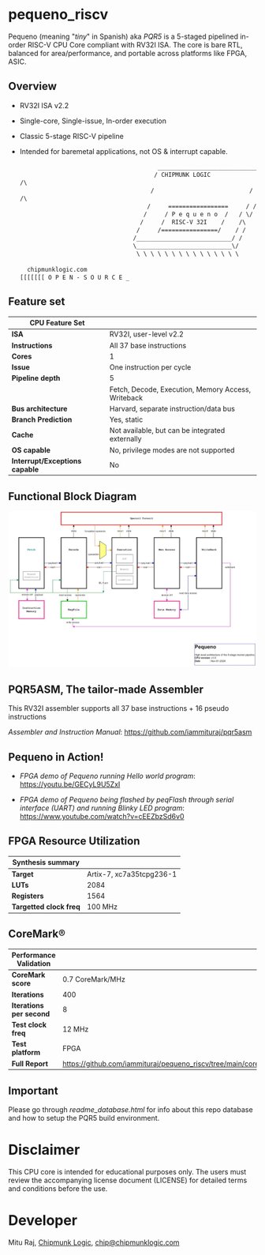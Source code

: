 # pequeno_riscv
Pequeno (meaning "_tiny_" in Spanish) aka _PQR5_ is a 5-staged pipelined in-order RISC-V CPU Core compliant with RV32I ISA.
The core is bare RTL, balanced for area/performance, and portable across platforms like FPGA, ASIC.

## Overview
- RV32I ISA v2.2
- Single-core, Single-issue, In-order execution
- Classic 5-stage RISC-V pipeline
- Intended for baremetal applications, not OS & interrupt capable.

                                             ____________________________
                                            / CHIPMUNK LOGIC            /\
                                           /                           / /\ 
                                          /     =================     / /
                                         /     / P e q u e n o  /   / \/
                                        /     /  RISC-V 32I    /    /\
                                       /     /================/    / /
                                      /___________________________/ /
                                      \___________________________\/
                                       \ \ \ \ \ \ \ \ \ \ \ \ \ \ \
  
        chipmunklogic.com                                                    [[[[[[[ O P E N - S O U R C E _
## Feature set
| **CPU Feature Set**                        |                                           |
|--------------------------------------------|-------------------------------------------|
| **ISA**                                    | RV32I, user-level v2.2                    |
| **Instructions**                           | All 37 base instructions                  |
| **Cores**                                  | 1                                         |
| **Issue**                                  | One instruction per cycle                 |
| **Pipeline depth**                         | 5                                         |
|                                            | Fetch, Decode, Execution, Memory Access, Writeback |
| **Bus architecture**                       | Harvard, separate instruction/data bus    |
| **Branch Prediction**                      | Yes, static                               |
| **Cache**                                  | Not available, but can be integrated externally |
| **OS capable**                             | No, privilege modes are not supported     |
| **Interrupt/Exceptions capable**           | No                                        |

## Functional Block Diagram

![This is an alt text.](doc/misc/pequeno_block_diagram.png "Block Diagram of PQR5")

## PQR5ASM, The tailor-made Assembler
   This RV32I assembler supports all 37 base instructions + 16 pseudo instructions 
   
  _Assembler and Instruction Manual_: 
  https://github.com/iammituraj/pqr5asm


## Pequeno in Action!  
  * _FPGA demo of Pequeno running Hello world program_: 
  https://youtu.be/GECyL9U5ZxI

  * _FPGA demo of Pequeno being flashed by peqFlash through serial interface (UART) and running Blinky LED program_: https://www.youtube.com/watch?v=cEEZbzSd6v0


## FPGA Resource Utilization
| **Synthesis summary**                      |                                           |
|--------------------------------------------|-------------------------------------------|
| **Target** | Artix-7, xc7a35tcpg236-1
| **LUTs** | 2084
| **Registers** | 1564
| **Targetted clock freq** | 100 MHz

## CoreMark®
| **Performance Validation**                 |                                           |
|--------------------------------------------|-------------------------------------------|
| **CoreMark score** | 0.7 CoreMark/MHz 
| **Iterations** | 400
| **Iterations per second** | 8
| **Test clock freq** | 12 MHz
| **Test platform** | FPGA
| **Full Report** | https://github.com/iammituraj/pequeno_riscv/tree/main/coremark/coremark_report_18Apr25.html



## Important
Please go through _readme_database.html_ for info about this repo database and how to setup the PQR5 build environment.

# Disclaimer
This CPU core is intended for educational purposes only.
The users must review the accompanying license document (LICENSE) for detailed terms and conditions before the use.

# Developer
Mitu Raj, [Chipmunk Logic](https://chipmunklogic.com), chip@chipmunklogic.com

